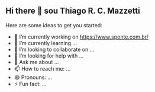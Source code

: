 ## Hi there 👋 sou Thiago R. C. Mazzetti

Here are some ideas to get you started:

- 🔭 I’m currently working on https://www.sponte.com.br/
- 🌱 I’m currently learning ...
- 👯 I’m looking to collaborate on ...
- 🤔 I’m looking for help with ...
- 💬 Ask me about ...
- 📫 How to reach me: ...
- 😄 Pronouns: ...
- ⚡ Fun fact: ...
  
